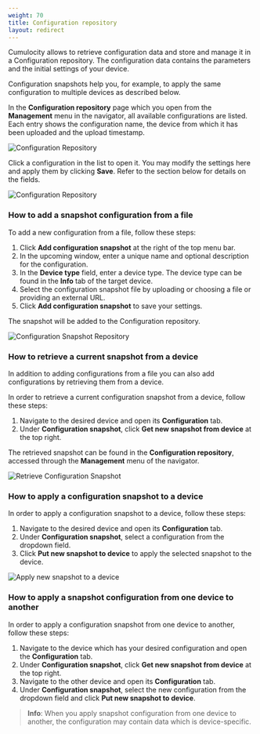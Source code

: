 ```yaml
---
weight: 70
title: Configuration repository
layout: redirect
---
```


Cumulocity allows to retrieve configuration data and store and manage it in a Configuration repository. The configuration data contains the parameters and the initial settings of your device.

Configuration snapshots help you, for example, to apply the same configuration to multiple devices as described below. 

In the **Configuration repository** page which you open from the **Management** menu in the navigator, all available configurations are listed. Each entry shows the configuration name, the device from which it has been uploaded and the upload timestamp.

![Configuration Repository](/guides/images/users-guide/DeviceManagement/devmgmt-configuration-repository.png)

Click a configuration in the list to open it. You may modify the settings here and apply them by clicking **Save**. Refer to the section below for details on the fields.

![Configuration Repository](/guides/images/users-guide/DeviceManagement/devmgmt-configuration-details.png)

### How to add a snapshot configuration from a file

To add a new configuration from a file, follow these steps:

1. Click **Add configuration snapshot** at the right of the top menu bar. 
2. In the upcoming window, enter a unique name and optional description for the configuration.
3. In the **Device type** field, enter a device type. The device type can be found in the **Info** tab of the target device.
4. Select the configuration snapshot file by uploading or choosing a file or providing an external URL. 
5. Click **Add configuration snapshot** to save your settings.

The snapshot will be added to the Configuration repository.

![Configuration Snapshot Repository](/guides/images/users-guide/configsnaprepo.png)


### How to retrieve a current snapshot from a device

In addition to adding configurations from a file you can also add configurations by retrieving them from a device.

In order to retrieve a current configuration snapshot from a device, follow these steps:

1. Navigate to the desired device and open its **Configuration** tab. 
2. Under **Configuration snapshot**, click **Get new snapshot from device** at the top right. 

The retrieved snapshot can be found in the **Configuration repository**, accessed through the **Management** menu of the navigator.

![Retrieve Configuration Snapshot](/guides/images/users-guide/retrievesnap.png)

### How to apply a configuration snapshot to a device

In order to apply a configuration snapshot to a device, follow these steps:

1. Navigate to the desired device and open its **Configuration** tab. 
2. Under **Configuration snapshot**, select a configuration from the dropdown field.
3. Click **Put new snapshot to device** to apply the selected snapshot to the device.

![Apply new snapshot to a device](/guides/images/users-guide/addsnap.png)

### How to apply a snapshot configuration from one device to another

In order to apply a configuration snapshot from one device to another, follow these steps:

1. Navigate to the device which has your desired configuration and open the **Configuration** tab.
2. Under **Configuration snapshot**, click **Get new snapshot from device** at the top right.
3. Navigate to the other device and open its **Configuration** tab.
4. Under **Configuration snapshot**, select the new configuration from the dropdown field and click **Put new snapshot to device**.
 
>**Info**: When you apply snapshot configuration from one device to another, the configuration may contain data which is device-specific.

